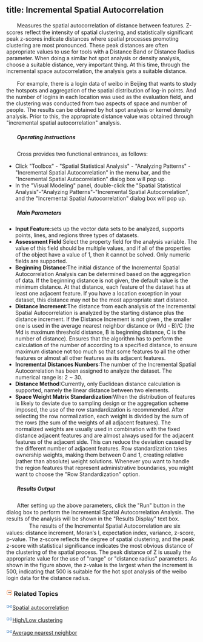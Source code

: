 title: Incremental Spatial Autocorrelation
---

　　Measures the spatial autocorrelation of distance between features. Z-scores reflect the intensity of spatial clustering, and statistically significant peak z-scores indicate distances where spatial processes promoting clustering are most pronounced. These peak distances are often appropriate values to use for tools with a Distance Band or Distance Radius parameter. When doing a similar hot spot analysis or density analysis, choose a suitable distance, very important thing. At this time, through the incremental space autocorrelation, the analysis gets a suitable distance.

　　For example, there is a login data of weibo in Beijing that wants to study the hotspots and aggregation of the spatial distribution of log-in points. And the number of logins in each location was used as the evaluation field, and the clustering was conducted from two aspects of space and number of people. The results can be obtained by hot spot analysis or kernel density analysis. Prior to this, the appropriate distance value was obtained through "incremental spatial autocorrelation" analysis.​

##### 　　Operating Instructions

　　Cross provides two functional entrances, as follows:

- Click "Toolbox" - "Spatial Statistical Analysis" - "Analyzing Patterns" - "Incremental Spatial Autocorrelation" in the menu bar, and the "Incremental Spatial Autocorrelation" dialog box will pop up.
- In the "Visual Modeling" panel, double-click the "Spatial Statistical Analysis"-"Analyzing Patterns"-"Incremental Spatial Autocorrelation", and the "Incremental Spatial Autocorrelation" dialog box will pop up.

##### 　　Main Parameters
- **Input Feature**:sets up the vector data sets to be analyzed, supports points, lines, and regions three types of datasets. 
- **Assessment Field**:Select the property field for the analysis variable. The value of this field should be multiple values, and if all of the properties of the object have a value of 1, then it cannot be solved. Only numeric fields are supported.
- **Beginning Distance**:The initial distance of the Incremental Spatial Autocorrelation Analysis can be determined based on the aggregation of data. If the beginning distance is not given, the default value is the minimum distance. At that distance, each feature of the dataset has at least one adjacent feature. If you have a location exception in your dataset, this distance may not be the most appropriate start distance.
- **Distance Increment**:The distance from each analysis of the Incremental Spatial Autocorrelation is analyzed by the starting distance plus the distance increment. If the Distance Increment is not given , the smaller one is used in the average nearest neighbor distance or (Md - B)/C (the Md is maximum threshold distance, B is beginning distance, C is the number of distance). Ensures that the algorithm has to perform the calculation of the number of according to a specified distance, to ensure maximum distance not too much so that some features to all the other features or almost all other features as its adjacent features.
- **Incremental Distances Numbers**:The number of the Incremental Spatial Autocorrelation has been assigned to analyze the dataset. The numerical range is: 2 ~ 30.
- **Distance Method**:Currently, only Euclidean distance calculation is supported, namely the linear distance between two elements.
- **Space Weight Matrix Standardization**:When the distribution of features is likely to deviate due to sampling design or the aggregation scheme imposed, the use of the row standardization is recommended. After selecting the row normalization, each weight is divided by the sum of the rows (the sum of the weights of all adjacent features). The normalized weights are usually used in combination with the fixed distance adjacent features and are almost always used for the adjacent features of the adjacent side. This can reduce the deviation caused by the different number of adjacent features. Row standardization takes ownership weights, making them between 0 and 1, creating relative (rather than absolute) weight solutions. Whenever you want to handle the region features that represent administrative boundaries, you might want to choose the "Row Standardization" option.

##### 　　Results Output

　　After setting up the above parameters, click the "Run" button in the dialog box to perform the Incremental Spatial Autocorrelation Analysis. The results of the analysis will be shown in the "Results Display" text box.
　　
　　The results of the Incremental Spatial Autocorrelation are six values: distance increment, Moran‘s I, expectation index, variance, z-score, p-value. The z-score reflects the degree of spatial clustering, and the peak z-score with statistical significance indicates the most obvious distance of the clustering of the spatial process. The peak distance of Z is usually the appropriate value for the use of "range" or "distance radius" parameters. As shown in the figure above, the z-value is the largest when the increment is 500, indicating that 500 is suitable for the hot spot analysis of the weibo login data for the distance radius.

### ![](../img/seealso.png) Related Topics

![](../img/smalltitle.png)[Spatial autocorrelation](SpatialAutocorrelation.html)

![](../img/smalltitle.png)[High/Low clustering](HighLowClustering.html)

![](../img/smalltitle.png)[Average nearest neighbor](AverageNearestNeighbor.html)
